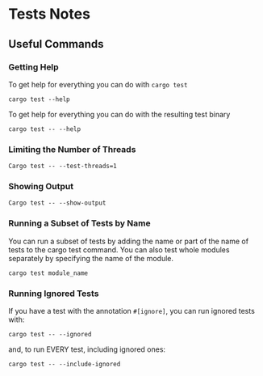# Tests Notes
## Useful Commands
### Getting Help
To get help for everything you can do with ```cargo test```
```
cargo test --help
```
To get help for everything you can do with the resulting test binary
```
cargo test -- --help
```
### Limiting the Number of Threads
```
Cargo test -- --test-threads=1
```
### Showing Output
```
Cargo test -- --show-output
```
### Running a Subset of Tests by Name
You can run a subset of tests by adding the name or part of the name of tests to the cargo test command. You can also test whole modules separately by specifying the name of the module.
```
cargo test module_name
```
### Running Ignored Tests
If you have a test with the annotation `#[ignore]`, you can run ignored tests with:
```
cargo test -- --ignored
```
and, to run EVERY test, including ignored ones:
```
cargo test -- --include-ignored
```
